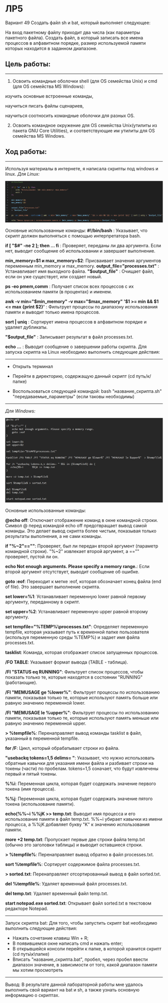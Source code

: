 # ЛР5
Вариант 49
Создать файл sh и bat, который выполняет следующее:

На вход пакетному файлу приходит два числа (как параметры пакетного файла). Создать файл, в который записать все имена процессов в алфавитном порядке, размер используемой памяти которых находится в заданном диапазоне.
## Цель работы:
---
1) Освоить командные оболочки shell (для OS семейства Unix) и cmd (для OS семейства MS Windows):

изучить основные встроенные команды,

научиться писать файлы сценариев,

научиться соотносить командные оболочки для разных OS.

2) Освоить командное окружение для OS семейства Unix(утилиты из пакета GNU Core Utilities), и соответствующие им утилиты для OS семейства MS Windows.
## Ход работы:
---
Используя материалы в интернете, я написала скрипты под windows и linux.
*Для Linux:*

<p  align="center">
    <img src="skrin1.jpg" width ""height"" >
</p>

Основные использованные команды:
**#!/bin/bash** : Указывает, что скрипт должен выполняться с помощью интерпретатора bash.

**if [ "$#" -ne 2 ]; then ... fi** : Проверяет, переданы ли два аргумента. Если нет, выводит сообщение об использовании и завершает выполнение.

**min_memory=\$1 и max_memory=\$2**: Присваивает значения аргументов переменным min_memory и max_memory.
**output_file="processes.txt"** : Устанавливает имя выходного файла.
**"$output_file"** : Очищает файл, если он уже существует, или создает новый.

**ps -eo pmem,comm** : Получает список всех процессов с их использованием памяти (в процентах) и именем.

**awk -v min="$min_memory" -v max="$max_memory" '\$1 >= min && \$1 <= max {print \$2}'** : Фильтрует процессы по диапазону использования памяти и выводит только имена процессов.

**sort | uniq** : Сортирует имена процессов в алфавитном порядке и удаляет дубликаты.

**"$output_file"** : Записывает результат в файл processes.txt.

**echo ...** : Выводит сообщение о завершении работы скрипта.
Для запуска скрипта на Linux необходимо выполнить следующие действия:

---
- Открыть терминал
  
- Перейти в директорию, содержащую данный скрипт (cd путь/к/папке)
  
- Воспользоваться следующей командой: bash "название_скрипта.sh" "передаваемые_параметры" (если таковы необходимы)

---
*Для Windows:*

<p  align="center">
    <img src="skrin3.jpg" width ""height"" >
</p>

Основные использованные команды:

**@echo off**: Отключает отображение команд в окне командной строки. Символ @ перед командой echo off предотвращает вывод самой команды. Это делает вывод скрипта более чистым, показывая только результаты выполнения, а не сами команды.

**if "%~2"==""**: Проверяет, был ли передан второй аргумент (параметр командной строки). "%~2" извлекает второй аргумент, а =="" проверяет, пустой ли он.

**echo Not enough arguments. Please specify a memory range.**: Если второй аргумент отсутствует, выводит сообщение об ошибке.

**goto :eof**: Переходит к метке :eof, которая обозначает конец файла (end of file). Это завершает выполнение скрипта.

**set lower=%1**: Устанавливает переменную lower равной первому аргументу, переданному в скрипт.

**set upper=%2**: Устанавливает переменную upper равной второму аргументу.

**set tempfile="%TEMP%\processes.txt"**: Определяет переменную tempfile, которая указывает путь к временной папке пользователя (используя переменную среды %TEMP%) и задает имя файла processes.txt.

**tasklist**: Команда, которая отображает список запущенных процессов.

**/FO TABLE**: Указывает формат вывода (TABLE - таблица).

**/FI "STATUS eq RUNNING"**: Фильтрует список процессов, чтобы показать только те, которые находятся в состоянии "RUNNING" (работающие).

**/FI "MEMUSAGE ge %lower%"**: Фильтрует процессы по использованию памяти, показывая только те, которые используют память больше или равную значению переменной lower.

**/FI "MEMUSAGE le %upper%"**: Фильтрует процессы по использованию памяти, показывая только те, которые используют память меньше или равную значению переменной upper.

**> %tempfile%**: Перенаправляет вывод команды tasklist в файл, указанный в переменной tempfile.

**for /F**: Цикл, который обрабатывает строки из файла.

**"usebackq tokens=1,5 delims= "**: Указывает, что нужно использовать обратные кавычки для указания имени файла и разбивает строки на токены (части) по пробелам. tokens=1,5 означает, что будут извлечены первый и пятый токены.

**%%i**: Переменная цикла, которая будет содержать значение первого токена (имя процесса).

**%%j**: Переменная цикла, которая будет содержать значение пятого токена (использование памяти).

**echo(%%~i %%jK >> temp.txt**: Выводит имя процесса и его использование памяти в файл temp.txt. %%~i убирает кавычки из имени процесса, а %%jK добавляет букву "K" к значению использования памяти.

**more +2 temp.txt**: Пропускает первые две строки файла temp.txt (обычно это заголовки таблицы) и выводит оставшиеся строки.

**> %tempfile%**: Перенаправляет вывод обратно в файл processes.txt.

**sort %tempfile%**: Сортирует содержимое файла processes.txt.

**> sorted.txt**: Перенаправляет отсортированный вывод в файл sorted.txt.

**del %tempfile%**: Удаляет временный файл processes.txt.

**del temp.txt**: Удаляет временный файл temp.txt.

**start notepad.exe sorted.txt**: Открывает файл sorted.txt в текстовом редакторе Notepad.

---
Запуск скрипта bat:
Для того, чтобы запустить скрипт bat необходимо выполнить следующие действия:

- Нажать сочетание клавиш Win + R;
- В появившемся окне написать cmd и нажать enter;
- В открывшейся консоли перейти к папке, в которой хранится скрипт (cd путь\к\папке)
- Вписать "название_скрипта.bat", пробел, через пробел ввести диапазон значение, в зависимости от того, какой диапазон памяти мы хотим просмотреть

---
Вывод:
В результате данной лабораторной работы мне удалось выполнить свой вариант на bat и sh, а также узнать основную информацию о скриптах.
